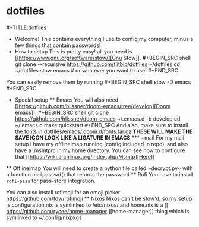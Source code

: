 # dotfiles
#+TITLE:dotfiles
* Welcome!
This contains everything I use to config my computer, minus a few things that contain passwords!
* How to setup
This is pretty easy! all you need is [[https://www.gnu.org/software/stow/][Gnu Stow]].
#+BEGIN_SRC shell
git clone --recursive https://github.com/flitbip/dotfiles ~/dotfiles
cd ~/dotfiles
stow emacs # or whatever you want to use!
#+END_SRC

You can easily remove them by running
#+BEGIN_SRC shell
stow -D emacs
#+END_SRC
* Special setup
** Emacs
You will also need [[https://github.com/hlissner/doom-emacs/tree/develop][Doom emacs]].
#+BEGIN_SRC shell
git clone https://github.com/hlissner/doom-emacs ~/.emacs.d -b develop
cd ~/.emacs.d
make quickstart
#+END_SRC
And also, make sure to install the fonts in dotfiles/emacs/.doom.d/fonts.tar.gz
**THESE WILL MAKE THE SAVE ICON LOOK LIKE A LIGATURE IN EMACS**
*** +mail
For my mail setup i have my offlineimap running (config included in repo), and
also have a .msmtprc in my home directory. You can see how to configure that [[https://wiki.archlinux.org/index.php/Msmtp][Here]]

** Offlineimap
You will need to create a python file called ~decrypt.py~ with a function
mailpasswd() that returns the password
** Rofi
You have to install `rofi-pass` for pass-store integration.

You can also install rofimoji for an emoji picker https://github.com/fdw/rofimoji
** Nixos
Nixos can't be stow'd, so my setup is configuration.nix is symlinked to
/etc/nixos/ and home.nix is a [[ https://github.com/rycee/home-manager ][home-manager]] thing which is symlinked to
\~/.config/nixpkgs
